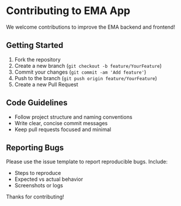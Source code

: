 # Contributing to EMA App

We welcome contributions to improve the EMA backend and frontend!

## Getting Started

1. Fork the repository
2. Create a new branch (`git checkout -b feature/YourFeature`)
3. Commit your changes (`git commit -am 'Add feature'`)
4. Push to the branch (`git push origin feature/YourFeature`)
5. Create a new Pull Request

## Code Guidelines

- Follow project structure and naming conventions
- Write clear, concise commit messages
- Keep pull requests focused and minimal

## Reporting Bugs

Please use the issue template to report reproducible bugs. Include:
- Steps to reproduce
- Expected vs actual behavior
- Screenshots or logs

Thanks for contributing!
